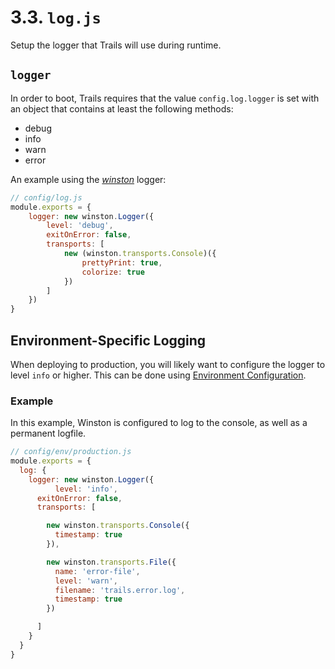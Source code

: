 # 3.3. `log.js`

Setup the logger that Trails will use during runtime.

## `logger`

In order to boot, Trails requires that the value `config.log.logger` is set with an object that contains at least the following methods:

- debug
- info
- warn
- error

An example using the [*winston*](https://github.com/winstonjs/winston) logger:

```js
// config/log.js
module.exports = {
	logger: new winston.Logger({
		level: 'debug',
		exitOnError: false,
		transports: [
			new (winston.transports.Console)({
				prettyPrint: true,
				colorize: true
			})
		]
	})
}
```

## Environment-Specific Logging

When deploying to production, you will likely want to configure the logger to level `info` or higher. This can be done using [Environment Configuration](https://github.com/trailsjs/doc/blob/master/en/config/README.md#environment).

### Example

In this example, Winston is configured to log to the console, as well as a permanent logfile.

```js
// config/env/production.js
module.exports = {
  log: {
    logger: new winston.Logger({
		  level: 'info',
      exitOnError: false,
      transports: [

        new winston.transports.Console({
          timestamp: true
        }),

        new winston.transports.File({
          name: 'error-file',
          level: 'warn',
          filename: 'trails.error.log',
          timestamp: true
        })

      ]
    }
  }
}
```
